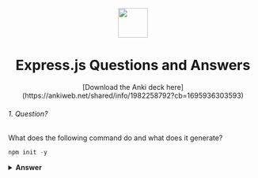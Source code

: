 <div align="center">
  <img height="60" src="https://miro.medium.com/v2/resize:fit:1400/1*XP-mZOrIqX7OsFInN2ngRQ.png">
  <h1>Express.js Questions and Answers</h1>
    [Download the Anki deck here](https://ankiweb.net/shared/info/1982258792?cb=1695936303593)
</div>


###### 1. Question?

What does the following command do and what does it generate?

```javascript
npm init -y
```

<details><summary><b>Answer</b></summary>
<p>

#### Answer: 

The npm init -y command is used to initialize a new Node.js project and create a package.json file with default values without prompting you for any information. The -y flag stands for "yes" and is used to automatically accept all the default settings during the initialization process.

</p>
</details>